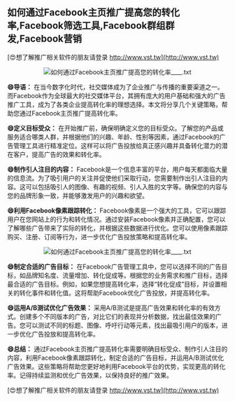## **如何通过Facebook主页推广提高您的转化率,Facebook筛选工具,Facebook群组群发,Facebook营销**

[😍想了解推广相关软件的朋友请登录 http://www.vst.tw](http://www.vst.tw)

 <center><img src="https://vst.tw/MP4/tuiguang/png/5.png" alt="如何通过Facebook主页推广提高您的转化率____.txt"></center>

**😄导语：**
在当今数字化时代，社交媒体成为了企业推广与传播的重要渠道之一。而Facebook作为全球最大的社交媒体平台，其拥有庞大的用户基础和强大的广告推广工具，成为了各类企业提高转化率的理想选择。本文将分享几个关键策略，帮助您通过Facebook主页推广提高转化率。

**😄定义目标受众：**
在开始推广前，确保明确定义您的目标受众。了解您的产品或服务适合哪类人群，并根据他们的兴趣、年龄、性别等因素，通过Facebook的广告管理工具进行精准定位。这样可以将广告投放给真正感兴趣并具备转化潜力的潜在客户，提高广告的效果和转化率。

**😄制作引人注目的内容：**
Facebook是一个信息丰富的平台，用户每天都面临大量的信息流。为了吸引用户的关注并促使他们采取行动，您需要制作出引人注目的内容。这可以包括吸引人的图像、有趣的视频、引人入胜的文字等。确保您的内容与您的品牌形象一致，并能够激发用户的兴趣和欲望。

**😄利用Facebook像素跟踪转化：**
Facebook像素是一个强大的工具，它可以跟踪用户在您网站上的行为和转化情况。通过安装Facebook像素并正确配置，您可以了解哪些广告带来了实际的转化，并根据这些数据进行优化。您可以使用像素跟踪购买、注册、订阅等行为，进一步优化广告投放策略和提高转化率。

 <center><img src="https://vst.tw/MP4/tuiguang/png/2.png" alt="如何通过Facebook主页推广提高您的转化率____.txt"></center>

**😄制定合适的广告目标：**
在Facebook广告管理工具中，您可以选择不同的广告目标，如品牌知名度、流量增加、转化促成等。根据您的业务需求和推广目标，选择最合适的广告目标。例如，如果您想提高转化率，选择“转化促成”目标，并设置相关的转化事件和转化值。这将帮助Facebook优化广告投放，并提高转化率。

**😄运用A/B测试优化广告效果：**
采用A/B测试是提高广告效果和转化率的有效方式。创建多个不同版本的广告，对比它们的表现并分析数据，找出最佳效果的广告。您可以测试不同的标题、图像、呼吁行动等元素，找出最吸引用户的版本，进一步优化广告投放和提高转化率。

**😄总结：**
通过Facebook主页推广提高转化率需要明确目标受众、制作引人注目的内容，利用Facebook像素跟踪转化，制定合适的广告目标，并运用A/B测试优化广告效果。这些策略将帮助您更好地利用Facebook平台的优势，实现更高的转化率。记得持续监测和优化广告效果，以保持良好的推广效果。

[😍想了解推广相关软件的朋友请登录 http://www.vst.tw](http://www.vst.tw)



